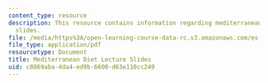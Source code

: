 ```yaml
---
content_type: resource
description: This resource contains information regarding mediterranean diet lecture
  slides.
file: /media/https%3A/open-learning-course-data-rc.s3.amazonaws.com/es-s41-speak-italian-with-your-mouth-full-spring-2012/c8869aba4da4ed9b6600d63e110cc249_MITES_S41S12_DietLectures.pdf
file_type: application/pdf
resourcetype: Document
title: Mediterranean Diet Lecture Slides
uid: c8869aba-4da4-ed9b-6600-d63e110cc249
---
```

